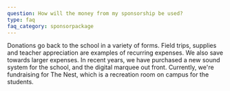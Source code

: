 ```yaml
---
question: How will the money from my sponsorship be used?
type: faq
faq_category: sponsorpackage
---
```

Donations go back to the school in a variety of forms. Field trips, supplies and teacher appreciation are examples of recurring expenses. We also save towards larger expenses. In recent years, we have purchased a new sound system for the school, and the digital marquee out front. Currently, we're fundraising for The Nest, which is a recreation room on campus for the students.